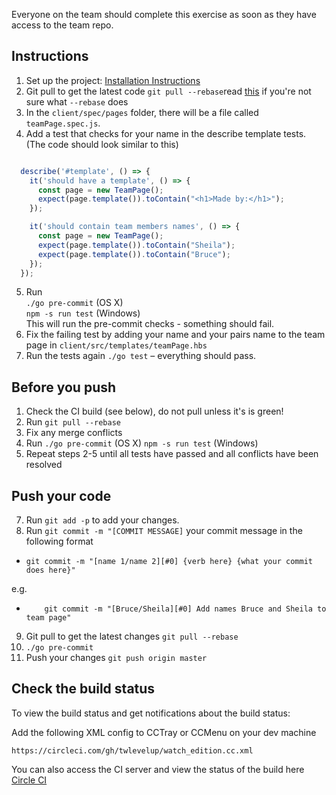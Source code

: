 Everyone on the team should complete this exercise as soon as they have access to the team repo.

## Instructions

1. Set up the project: [Installation Instructions](https://github.com/twlevelup/watch_edition/wiki/Installation)
2. Git pull to get the latest code ```git pull --rebase```read [this](https://git-scm.com/book/en/v2/Git-Branching-Rebasing) if you're not sure what ```--rebase``` does
3. In the `client/spec/pages` folder, there will be a file called `teamPage.spec.js`.
4. Add a test that checks for your name in the describe template tests. (The code should look similar to this)
```javascript

  describe('#template', () => {
    it('should have a template', () => {
      const page = new TeamPage();
      expect(page.template()).toContain("<h1>Made by:</h1>");
    });

    it('should contain team members names', () => {
      const page = new TeamPage();
      expect(page.template()).toContain("Sheila");
      expect(page.template()).toContain("Bruce");
    });
  });

```
5. Run  
```./go pre-commit``` (OS X)  
```npm -s run test``` (Windows)   
This will run the pre-commit checks - something should fail.
6. Fix the failing test by adding your name and your pairs name to the team page in ```client/src/templates/teamPage.hbs```
7. Run the tests again ```./go test``` – everything should pass.

## Before you push

1. Check the CI build (see below), do not pull unless it's is green!
2. Run ```git pull --rebase```
3. Fix any merge conflicts
4. Run
```./go pre-commit``` (OS X)
```npm -s run test``` (Windows)
5. Repeat steps 2-5 until all tests have passed and all conflicts have been resolved

## Push your code 

7. Run ```git add -p``` to add your changes. 
8. Run ```git commit -m "[COMMIT MESSAGE]``` your commit message in the following format 

- ```git commit -m "[name 1/name 2][#0] {verb here} {what your commit does here}" ```

e.g. 

- ```    git commit -m "[Bruce/Sheila][#0] Add names Bruce and Sheila to team page"```

9. Git pull to get the latest changes ```git pull --rebase```
10. ```./go pre-commit```
11. Push your changes ```git push origin master```

## Check the build status

To view the build status and get notifications about the build status:

Add the following XML config to CCTray or CCMenu on your dev machine

	https://circleci.com/gh/twlevelup/watch_edition.cc.xml

You can also access the CI server and view the status of the build here [Circle CI](https://circleci.com/gh/twlevelup/watch_edition)